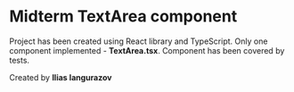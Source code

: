 <h1>Midterm TextArea component</h1>

<p>Project has been created using React library and TypeScript. Only one component implemented - <b>TextArea.tsx</b>. Component has been covered by tests.</p>

<p>Created by <b>Ilias Iangurazov</b></p>

